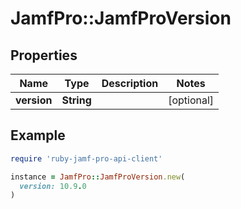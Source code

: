 # JamfPro::JamfProVersion

## Properties

| Name | Type | Description | Notes |
| ---- | ---- | ----------- | ----- |
| **version** | **String** |  | [optional] |

## Example

```ruby
require 'ruby-jamf-pro-api-client'

instance = JamfPro::JamfProVersion.new(
  version: 10.9.0
)
```

